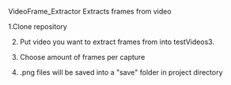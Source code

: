  VideoFrame_Extractor
Extracts frames from video

1.Clone repository

2. Put video you want to extract frames from into testVideos3.
 
3. Choose amount of frames per capture

4. .png files will be saved into a "save" folder in project directory
